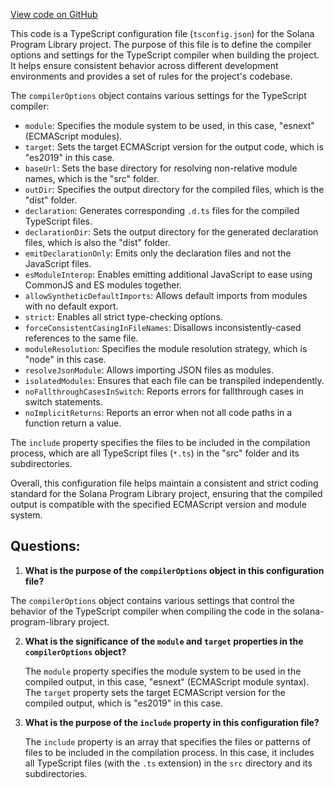 [View code on GitHub](https://github.com/solana-labs/solana-program-library/stake-pool/js/tsconfig.json)

This code is a TypeScript configuration file (`tsconfig.json`) for the Solana Program Library project. The purpose of this file is to define the compiler options and settings for the TypeScript compiler when building the project. It helps ensure consistent behavior across different development environments and provides a set of rules for the project's codebase.

The `compilerOptions` object contains various settings for the TypeScript compiler:

- `module`: Specifies the module system to be used, in this case, "esnext" (ECMAScript modules).
- `target`: Sets the target ECMAScript version for the output code, which is "es2019" in this case.
- `baseUrl`: Sets the base directory for resolving non-relative module names, which is the "src" folder.
- `outDir`: Specifies the output directory for the compiled files, which is the "dist" folder.
- `declaration`: Generates corresponding `.d.ts` files for the compiled TypeScript files.
- `declarationDir`: Sets the output directory for the generated declaration files, which is also the "dist" folder.
- `emitDeclarationOnly`: Emits only the declaration files and not the JavaScript files.
- `esModuleInterop`: Enables emitting additional JavaScript to ease using CommonJS and ES modules together.
- `allowSyntheticDefaultImports`: Allows default imports from modules with no default export.
- `strict`: Enables all strict type-checking options.
- `forceConsistentCasingInFileNames`: Disallows inconsistently-cased references to the same file.
- `moduleResolution`: Specifies the module resolution strategy, which is "node" in this case.
- `resolveJsonModule`: Allows importing JSON files as modules.
- `isolatedModules`: Ensures that each file can be transpiled independently.
- `noFallthroughCasesInSwitch`: Reports errors for fallthrough cases in switch statements.
- `noImplicitReturns`: Reports an error when not all code paths in a function return a value.

The `include` property specifies the files to be included in the compilation process, which are all TypeScript files (`*.ts`) in the "src" folder and its subdirectories.

Overall, this configuration file helps maintain a consistent and strict coding standard for the Solana Program Library project, ensuring that the compiled output is compatible with the specified ECMAScript version and module system.
## Questions: 
 1. **What is the purpose of the `compilerOptions` object in this configuration file?**

   The `compilerOptions` object contains various settings that control the behavior of the TypeScript compiler when compiling the code in the solana-program-library project.

2. **What is the significance of the `module` and `target` properties in the `compilerOptions` object?**

   The `module` property specifies the module system to be used in the compiled output, in this case, "esnext" (ECMAScript module syntax). The `target` property sets the target ECMAScript version for the compiled output, which is "es2019" in this case.

3. **What is the purpose of the `include` property in this configuration file?**

   The `include` property is an array that specifies the files or patterns of files to be included in the compilation process. In this case, it includes all TypeScript files (with the `.ts` extension) in the `src` directory and its subdirectories.